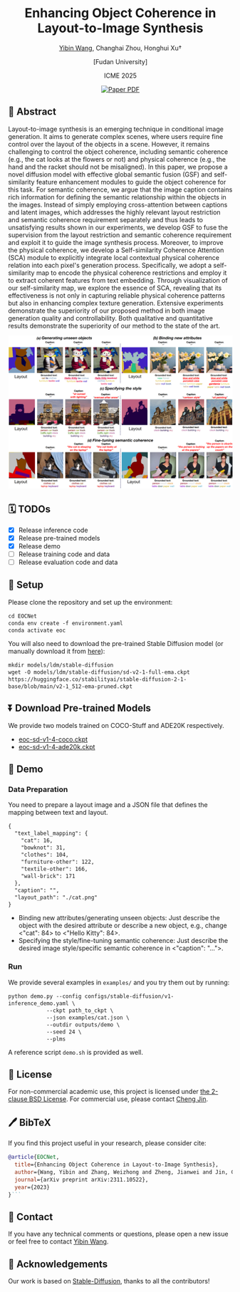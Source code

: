 <div align="center">
<h1>Enhancing Object Coherence in Layout-to-Image Synthesis</h1>

[Yibin Wang](https://codegoat24.github.io/), Changhai Zhou, Honghui Xu&#8224; 

[Fudan University]

ICME 2025

<a href="https://arxiv.org/pdf/2311.10522">
<img src='https://img.shields.io/badge/arxiv-EOCNet-blue' alt='Paper PDF'></a>

</div>

## 📖 Abstract

Layout-to-image synthesis is an emerging technique in conditional image generation. It aims to generate complex scenes, where users require fine control over the layout of the objects in a scene. However, it remains challenging to control the object coherence, including semantic coherence (e.g., the cat looks at the flowers or not) and physical coherence (e.g., the hand and the racket should not be misaligned). In this paper, we propose a novel diffusion model with effective global semantic fusion (GSF) and self-similarity feature enhancement modules to guide the object coherence for this task. For semantic coherence, we argue that the image caption contains rich information for defining the semantic relationship within the objects in the images. Instead of simply employing cross-attention between captions and latent images, which addresses the highly relevant layout restriction and semantic coherence requirement separately and thus leads to unsatisfying results shown in our experiments, we develop GSF to fuse the supervision from the layout restriction and semantic coherence requirement and exploit it to guide the image synthesis process. Moreover, to improve the physical coherence, we develop a Self-similarity Coherence Attention (SCA) module to explicitly integrate local contextual physical coherence relation into each pixel's generation process. Specifically, we adopt a self-similarity map to encode the physical coherence restrictions and employ it to extract coherent features from text embedding. Through visualization of our self-similarity map, we explore the essence of SCA, revealing that its effectiveness is not only in capturing reliable physical coherence patterns but also in enhancing complex texture generation. Extensive experiments demonstrate the superiority of our proposed method in both image generation quality and controllability. Both qualitative and quantitative results demonstrate the superiority of our method to the state of the art.

<img src="./figures/EOCNet_performance.png" >

## 🗓️ TODOs

- [x] Release inference code
- [x] Release pre-trained models
- [x] Release demo
- [ ] Release training code and data
- [ ] Release evaluation code and data

## 🔧 Setup

Please clone the repository and set up the environment:
```
cd EOCNet
conda env create -f environment.yaml
conda activate eoc
```

You will also need to download the pre-trained Stable Diffusion model (or manually download it from [here](https://huggingface.co/stabilityai/stable-diffusion-2-1-base)):

```
mkdir models/ldm/stable-diffusion
wget -O models/ldm/stable-diffusion/sd-v2-1-full-ema.ckpt https://huggingface.co/stabilityai/stable-diffusion-2-1-base/blob/main/v2-1_512-ema-pruned.ckpt
```


## ⏬ Download Pre-trained Models

We provide two models trained on COCO-Stuff and ADE20K respectively.

* [eoc-sd-v1-4-coco.ckpt](https://drive.google.com/file/d/1GqAMPM-aqIo7L5cL5MOubZ_5FVKW4NEK/view?usp=sharing)
* [eoc-sd-v1-4-ade20k.ckpt](https://drive.google.com/file/d/1CXsjwVOIEcNqKkI407UNyJfvVwrOsE04/view?usp=share_link)

## 🚀 Demo
### Data Preparation

You need to prepare a layout image and a JSON file that defines the mapping between text and layout.

```
{
  "text_label_mapping": {
    "cat": 16,
    "bowknot": 31,
    "clothes": 104,
    "furniture-other": 122,
    "textile-other": 166,
    "wall-brick": 171
  },
  "caption": "",
  "layout_path": "./cat.png"
}
```

* Binding new attributes/generating unseen objects: Just describe the object with the desired attribute or describe a new object, e.g., change <"cat": 84> to <"Hello Kitty": 84>.
* Specifying the style/fine-tuning semantic coherence: Just describe the desired image style/specific semantic coherence in <"caption": "...">. 

### Run

We provide several examples in `examples/` and you try them out by running:

```
python demo.py --config configs/stable-diffusion/v1-inference_demo.yaml \
            --ckpt path_to_ckpt \
            --json examples/cat.json \
            --outdir outputs/demo \
            --seed 24 \
            --plms 
```

A reference script `demo.sh` is provided as well.

## 🎫 License
For non-commercial academic use, this project is licensed under [the 2-clause BSD License](https://opensource.org/license/bsd-2-clause). 
For commercial use, please contact [Cheng Jin](jc@fudan.edu.cn).

## 🖊️ BibTeX

If you find this project useful in your research, please consider cite:

```bibtex
@article{EOCNet,
  title={Enhancing Object Coherence in Layout-to-Image Synthesis},
  author={Wang, Yibin and Zhang, Weizhong and Zheng, Jianwei and Jin, Cheng},
  journal={arXiv preprint arXiv:2311.10522},
  year={2023}
}```
```

## 📧 Contact

If you have any technical comments or questions, please open a new issue or feel free to contact [Yibin Wang](https://codegoat24.github.io).


## 🙏 Acknowledgements

Our work is based on [Stable-Diffusion](https://github.com/Stability-AI/stablediffusion), thanks to all the contributors!

